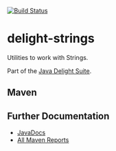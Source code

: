 [![Build Status](https://travis-ci.org/javadelight/delight-strings.svg)](https://travis-ci.org/javadelight/delight-strings)

# delight-strings

Utilities to work with Strings.

Part of the [Java Delight Suite](http://javadelight.org).

## Maven

## Further Documentation

- [JavaDocs](http://modules.appjangle.com/delight-strings/latest/apidocs/index.html)
- [All Maven Reports](http://modules.appjangle.com/delight-strings/latest/project-reports.html)